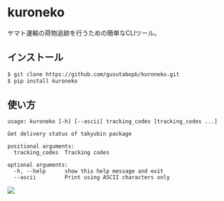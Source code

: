# kuroneko

ヤマト運輸の荷物追跡を行うための簡単なCLIツール。

## インストール

```bash
$ git clone https://github.com/gusutabopb/kuroneko.git
$ pip install kuroneko
```

## 使い方

```text
usage: kuroneko [-h] [--ascii] tracking_codes [tracking_codes ...]

Get delivery status of takyubin package

positional arguments:
  tracking_codes  Tracking codes

optional arguments:
  -h, --help      show this help message and exit
  --ascii         Print using ASCII characters only
```

![](https://user-images.githubusercontent.com/4231387/71304052-3f60d080-2404-11ea-902e-af18c572bd4b.gif)
